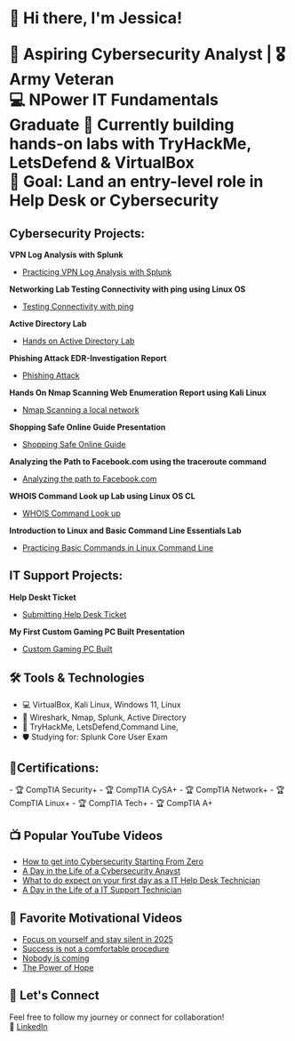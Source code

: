 <h1> 👋 Hi there, I'm Jessica!



🔐 **Aspiring Cybersecurity Analyst** | 🎖️ **Army Veteran**  
💻 NPower IT Fundamentals Graduate  🌱 Currently building    hands-on labs with TryHackMe, LetsDefend & VirtualBox  
🎯 Goal: Land an entry-level role in Help Desk or Cybersecurity

<h2> Cybersecurity Projects:</h2>

   <b>VPN Log Analysis with Splunk</b>
- [Practicing VPN Log Analysis with Splunk](https://github.com/jessi910/JS_VPN_Log_Analysis_with_Splunk_Cybersecurity)

 <b>Networking Lab Testing Connectivity with ping using Linux OS</b>
- [Testing Connectivity with ping ](https://github.com/jessi910/Networking-Lab-Testing-Connectivity-with-ping)

 <b>Active Directory Lab</b> 
- [ Hands on Active Directory Lab ](https://github.com/jessi910/JS_Active_Directory_Virtual_Lab)

  
 <b>Phishing Attack EDR-Investigation Report</b> 
- [ Phishing Attack](https://github.com/jessi910/JS_Phishing_Attack_EDR_Investigation_Report_Cybersecurity/tree/main)

<b>Hands On Nmap Scanning Web Enumeration Report using Kali Linux</b> 
- [ Nmap Scanning a local network](https://github.com/jessi910/JS_Hands_On_Lab_Network_Scanning_and_Web_Enumeration_with_Nmap_Cybersecurity)

<b>Shopping Safe Online Guide Presentation</b> 
- [ Shopping Safe Online Guide](https://github.com/jessi910/JS_Shopping_Safe_Online_PowerPoint_Guide_Cybersecurity-)

<b>Analyzing the Path to Facebook.com using the traceroute command</b> 
- [ Analyzing the path to Facebook.com ](https://github.com/jessi910/JS-My_First_Custom_Gaming_PC_Build-IT-support-)

<b>WHOIS Command Look up Lab using Linux OS CL</b> 
- [ WHOIS Command Look up ](https://github.com/jessi910/-WHOIS-Domain-Lookup-Lab)

<b>Introduction to Linux and Basic Command Line Essentials Lab</b> 
- [ Practicing Basic Commands in Linux Command Line ](https://github.com/jessi910/Introduction-to-Linux-and-Basic-Command-Line-Essentials)



<h2> IT Support Projects:</h2>

<b>Help Deskt Ticket</b> 
- [ Submitting Help Desk Ticket ](https://github.com/jessi910/JS-Help_desk_ticket-IT-Support-)

 <b>My First Custom Gaming PC Built Presentation</b> 
- [ Custom Gaming PC Built ](https://github.com/jessi910/JS-My_First_Custom_Gaming_PC_Build-IT-support-)


 
 
 
## 🛠️ Tools & Technologies
- 💻 VirtualBox, Kali Linux, Windows 11, Linux
- 📡 Wireshark, Nmap, Splunk, Active Directory
- 🧪 TryHackMe, LetsDefend,Command Line, 
- 🛡️ Studying for: Splunk Core User Exam

 
<h2> 📜Certifications:</h2>
- 🏆 CompTIA Security+
- 🏆 CompTIA CySA+
- 🏆 CompTIA Network+
- 🏆 CompTIA Linux+
- 🏆 CompTIA Tech+
- 🏆 CompTIA A+

<h2>📺 Popular YouTube Videos</h2>

- [How to get into Cybersecurity Starting From Zero](https://www.youtube.com/watch?v=a83ASGn_V_s)
- [A Day in the Life of a Cybersecurity Anayst](https://www.youtube.com/watch?v=uHy3oM7NnoU)
- [What to do expect on your first day as a IT Help Desk Technician](https://www.youtube.com/watch?v=qXXQFw-Vnxg&t=295s)
- [A Day in the Life of a IT Support Technician](https://www.youtube.com/watch?v=VlzvOf0f3rk)

<h2>🌟 Favorite Motivational Videos</h2>

- [Focus on yourself and stay silent in 2025 ](https://www.youtube.com/watch?v=k9m7BgRRInc)
- [Success is not a comfortable procedure](https://www.youtube.com/shorts/ANEokonLIPg)
- [Nobody is coming ](https://youtube.com/shorts/AJpErm8H2aU?si=CFQpiKqAoUGrGfEj)
- [The Power of Hope ](https://www.youtube.com/shorts/ZwcaFhdjRY4)



## 🤝 Let's Connect
Feel free to follow my journey or connect for collaboration!  
🔗 [LinkedIn](https://www.linkedin.com/in/jstovall1) 


